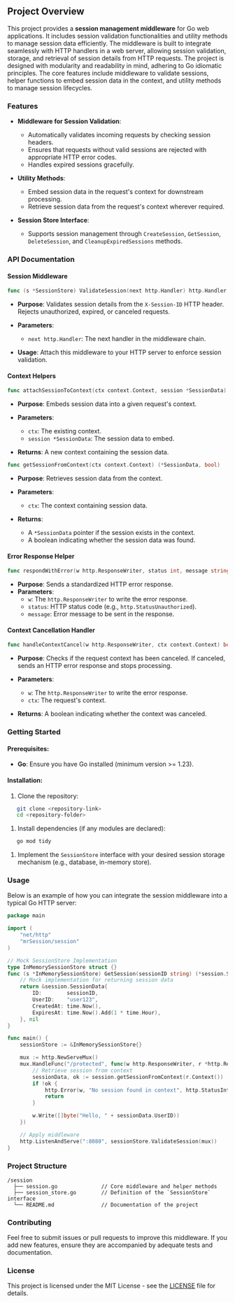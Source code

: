 ## Project Overview
This project provides a **session management middleware** for Go web applications. It includes session validation functionalities and utility methods to manage session data efficiently. The middleware is built to integrate seamlessly with HTTP handlers in a web server, allowing session validation, storage, and retrieval of session details from HTTP requests.
The project is designed with modularity and readability in mind, adhering to Go idiomatic principles. The core features include middleware to validate sessions, helper functions to embed session data in the context, and utility methods to manage session lifecycles.
### Features
- **Middleware for Session Validation**:
    - Automatically validates incoming requests by checking session headers.
    - Ensures that requests without valid sessions are rejected with appropriate HTTP error codes.
    - Handles expired sessions gracefully.

- **Utility Methods**:
    - Embed session data in the request's context for downstream processing.
    - Retrieve session data from the request's context wherever required.

- **Session Store Interface**:
    - Supports session management through `CreateSession`, `GetSession`, `DeleteSession`, and `CleanupExpiredSessions` methods.

### API Documentation
#### Session Middleware
``` go
func (s *SessionStore) ValidateSession(next http.Handler) http.Handler
```
- **Purpose**: Validates session details from the `X-Session-ID` HTTP header. Rejects unauthorized, expired, or canceled requests.
- **Parameters**:
    - `next http.Handler`: The next handler in the middleware chain.

- **Usage**: Attach this middleware to your HTTP server to enforce session validation.

#### Context Helpers
``` go
func attachSessionToContext(ctx context.Context, session *SessionData) context.Context
```
- **Purpose**: Embeds session data into a given request's context.
- **Parameters**:
    - `ctx`: The existing context.
    - `session *SessionData`: The session data to embed.

- **Returns**: A new context containing the session data.
``` go
func getSessionFromContext(ctx context.Context) (*SessionData, bool)
```
- **Purpose**: Retrieves session data from the context.
- **Parameters**:
    - `ctx`: The context containing session data.

- **Returns**:
    - A `*SessionData` pointer if the session exists in the context.
    - A boolean indicating whether the session data was found.

#### Error Response Helper
``` go
func respondWithError(w http.ResponseWriter, status int, message string)
```
- **Purpose**: Sends a standardized HTTP error response.
- **Parameters**:
    - `w`: The `http.ResponseWriter` to write the error response.
    - `status`: HTTP status code (e.g., `http.StatusUnauthorized`).
    - `message`: Error message to be sent in the response.

#### Context Cancellation Handler
``` go
func handleContextCancel(w http.ResponseWriter, ctx context.Context) bool
```
- **Purpose**: Checks if the request context has been canceled. If canceled, sends an HTTP error response and stops processing.
- **Parameters**:
    - `w`: The `http.ResponseWriter` to write the error response.
    - `ctx`: The request's context.

- **Returns**: A boolean indicating whether the context was canceled.

### Getting Started
#### Prerequisites:
- **Go**: Ensure you have Go installed (minimum version >= 1.23).

#### Installation:
1. Clone the repository:
``` bash
   git clone <repository-link>
   cd <repository-folder>
```
1. Install dependencies (if any modules are declared):
``` bash
   go mod tidy
```
1. Implement the `SessionStore` interface with your desired session storage mechanism (e.g., database, in-memory store).

### Usage
Below is an example of how you can integrate the session middleware into a typical Go HTTP server:
``` go
package main

import (
	"net/http"
	"mrSession/session"
)

// Mock SessionStore Implementation
type InMemorySessionStore struct {}
func (s *InMemorySessionStore) GetSession(sessionID string) (*session.SessionData, error) {
	// Mock implementation for returning session data
	return &session.SessionData{
		ID:        sessionID,
		UserID:    "user123",
		CreatedAt: time.Now(),
		ExpiresAt: time.Now().Add(1 * time.Hour),
	}, nil
}

func main() {
	sessionStore := &InMemorySessionStore{}

	mux := http.NewServeMux()
	mux.HandleFunc("/protected", func(w http.ResponseWriter, r *http.Request) {
		// Retrieve session from context
		sessionData, ok := session.getSessionFromContext(r.Context())
		if !ok {
			http.Error(w, "No session found in context", http.StatusInternalServerError)
			return
		}

		w.Write([]byte("Hello, " + sessionData.UserID))
	})

	// Apply middleware
	http.ListenAndServe(":8080", sessionStore.ValidateSession(mux))
}
```
### Project Structure
``` plaintext
/session
  ├── session.go              // Core middleware and helper methods
  ├── session_store.go        // Definition of the `SessionStore` interface
  └── README.md               // Documentation of the project
```
### Contributing
Feel free to submit issues or pull requests to improve this middleware. If you add new features, ensure they are accompanied by adequate tests and documentation.
### License
This project is licensed under the MIT License - see the [LICENSE](LICENSE) file for details.
